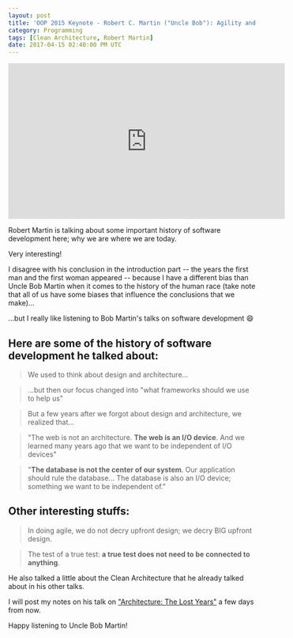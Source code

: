 ```yaml
---
layout: post
title: 'OOP 2015 Keynote - Robert C. Martin ("Uncle Bob"): Agility and Architecture'
category: Programming
tags: [Clean Architecture, Robert Martin]
date: 2017-04-15 02:40:00 PM UTC
---
```


<!-- April 15, 2017 10:40:00 PM Philippine Time -->


<iframe width="560" height="315" src="https://www.youtube.com/embed/0oGpWmS0aYQ" frameborder="0" allowfullscreen></iframe>

Robert Martin is talking about some important history of software development here; why we are where we are today.

Very interesting!

I disagree with his conclusion in the introduction part -- the years the first man and the first woman appeared -- because I have a different bias than Uncle Bob Martin when it comes to the history of the human race (take note that all of us have some biases that influence the conclusions that we make)...

...but I really like listening to Bob Martin's talks on software development :smile:

<!--more-->

## Here are some of the history of software development he talked about:

> We used to think about design and architecture...

> ...but then our focus changed into "what frameworks should we use to help us" 

> But a few years after we forgot about design and architecture, we realized that...

> "The web is not an architecture. **The web is an I/O device**. And we learned many years ago that we want to be independent of I/O devices"

> "**The database is not the center of our system**. Our application should rule the database... The database is also an I/O device; something we want to be independent of."


## Other interesting stuffs:

> In doing agile, we do not decry upfront design; we decry BIG upfront design.

> The test of a true test: **a true test does not need to be connected to anything**.

He also talked a little about the Clean Architecture that he already talked about in his other talks.

I will post my notes on his talk on ["Architecture: The Lost Years"](https://www.youtube.com/watch?v=Nsjsiz2A9mg) a few days from now.

Happy listening to Uncle Bob Martin!
